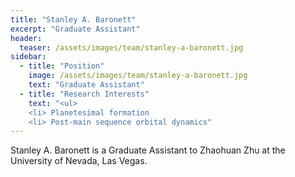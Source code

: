 ```yaml
---
title: "Stanley A. Baronett"
excerpt: "Graduate Assistant"
header:
  teaser: /assets/images/team/stanley-a-baronett.jpg
sidebar:
  - title: "Position"
    image: /assets/images/team/stanley-a-baronett.jpg
    text: "Graduate Assistant"
  - title: "Research Interests"
    text: "<ul>
    <li> Planetesimal formation
    <li> Post-main sequence orbital dynamics"
---
```


Stanley A. Baronett is a Graduate Assistant to Zhaohuan Zhu at the University of Nevada, Las Vegas.
